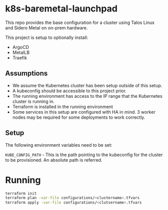 # k8s-baremetal-launchpad

This repo provides the base configuration for a cluster using Talos Linux and Sidero Metal on on-prem hardware.

This project is setup to optionally install:

* ArgoCD
* MetalLB
* Traefik

## Assumptions

* We assume the Kubernetes cluster has been setup outside of this setup.
* A kubeconfig should be accessible to this project prior.
* The running environment has access to the IP range that the Kubernetes cluster is running in.
* Terraform is installed in the running environment
* Some services in this setup are configured with HA in mind. 3 worker nodes may be required for some deployments to work correctly.

## Setup

The following environment variables need to be set:

`KUBE_CONFIG_PATH` - This is the path pointing to the kubeconfig for the cluster to be provisioned. An absolute path is referred.

# Running

```bash
terraform init
terraform plan -var-file configurations/<clustername>.tfvars
terraform apply -var-file configurations/<clutsername>.tfvars
```
